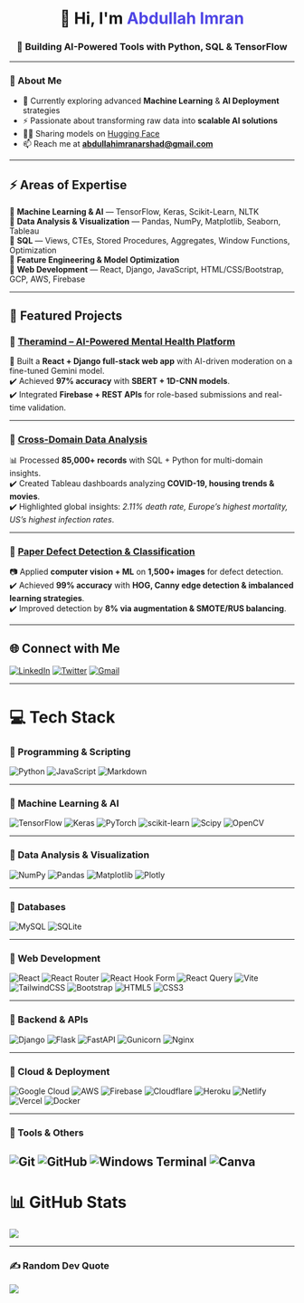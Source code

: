 <h1 align="center">👋 Hi, I'm <span style="color:#4F46E5">Abdullah Imran</span></h1>
<h3 align="center">🚀 Building AI-Powered Tools with Python, SQL & TensorFlow</h3>

---

### 🌟 About Me  
- 🌱 Currently exploring advanced **Machine Learning** & **AI Deployment** strategies  
- ⚡ Passionate about transforming raw data into **scalable AI solutions**  
- 🧑‍💻 Sharing models on [Hugging Face](https://huggingface.co/spaces/AbdullahImran)  
- 📫 Reach me at **abdullahimranarshad@gmail.com**  

---

## ⚡ Areas of Expertise  
🔹 **Machine Learning & AI** — TensorFlow, Keras, Scikit-Learn, NLTK  
🔹 **Data Analysis & Visualization** — Pandas, NumPy, Matplotlib, Seaborn, Tableau  
🔹 **SQL** — Views, CTEs, Stored Procedures, Aggregates, Window Functions, Optimization  
🔹 **Feature Engineering & Model Optimization**  
🔹 **Web Development** — React, Django, JavaScript, HTML/CSS/Bootstrap, GCP, AWS, Firebase  

---

## 🚀 Featured Projects  

### 🔹 [Theramind – AI-Powered Mental Health Platform](https://github.com/poetabdullah/theramind.git)  
🧠 Built a **React + Django full-stack web app** with AI-driven moderation on a fine-tuned Gemini model.  
✔️ Achieved **97% accuracy** with **SBERT + 1D-CNN models**.  
✔️ Integrated **Firebase + REST APIs** for role-based submissions and real-time validation.  

---

### 🔹 [Cross-Domain Data Analysis](https://github.com/poetabdullah/Cross-Domain-Data-Analysis-COVID-19-Housing-Movies.git)  
📊 Processed **85,000+ records** with SQL + Python for multi-domain insights.  
✔️ Created Tableau dashboards analyzing **COVID-19, housing trends & movies**.  
✔️ Highlighted global insights: *2.11% death rate, Europe’s highest mortality, US’s highest infection rates*.  

---

### 🔹 [Paper Defect Detection & Classification](https://github.com/poetabdullah/Paper-Defect-Detection-and-Classification.git)  
📷 Applied **computer vision + ML** on **1,500+ images** for defect detection.  
✔️ Achieved **99% accuracy** with **HOG, Canny edge detection & imbalanced learning strategies**.  
✔️ Improved detection by **8% via augmentation & SMOTE/RUS balancing**.  

---

## 🌐 Connect with Me  
[![LinkedIn](https://img.shields.io/badge/LinkedIn-0A66C2?style=for-the-badge&logo=linkedin&logoColor=white)](https://linkedin.com/in/abdullah--imran) 
[![Twitter](https://img.shields.io/badge/Twitter-000000?style=for-the-badge&logo=x&logoColor=white)](https://x.com/AbdulaImran) 
[![Gmail](https://img.shields.io/badge/Email-D14836?style=for-the-badge&logo=gmail&logoColor=white)](mailto:abdullahimranarshad@gmail.com) 

---

# 💻 Tech Stack  

### 🔹 Programming & Scripting  
![Python](https://img.shields.io/badge/python-3670A0?style=for-the-badge&logo=python&logoColor=ffdd54) ![JavaScript](https://img.shields.io/badge/javascript-%23323330.svg?style=for-the-badge&logo=javascript&logoColor=%23F7DF1E) ![Markdown](https://img.shields.io/badge/markdown-%23000000.svg?style=for-the-badge&logo=markdown&logoColor=white)  

---

### 🔹 Machine Learning & AI  
![TensorFlow](https://img.shields.io/badge/TensorFlow-%23FF6F00.svg?style=for-the-badge&logo=TensorFlow&logoColor=white) ![Keras](https://img.shields.io/badge/Keras-%23D00000.svg?style=for-the-badge&logo=Keras&logoColor=white) ![PyTorch](https://img.shields.io/badge/PyTorch-%23EE4C2C.svg?style=for-the-badge&logo=PyTorch&logoColor=white) ![scikit-learn](https://img.shields.io/badge/scikit--learn-%23F7931E.svg?style=for-the-badge&logo=scikit-learn&logoColor=white) ![Scipy](https://img.shields.io/badge/SciPy-%230C55A5.svg?style=for-the-badge&logo=scipy&logoColor=%white) ![OpenCV](https://img.shields.io/badge/opencv-%23white.svg?style=for-the-badge&logo=opencv&logoColor=white)  

---

### 🔹 Data Analysis & Visualization  
![NumPy](https://img.shields.io/badge/numpy-%23013243.svg?style=for-the-badge&logo=numpy&logoColor=white) ![Pandas](https://img.shields.io/badge/pandas-%23150458.svg?style=for-the-badge&logo=pandas&logoColor=white) ![Matplotlib](https://img.shields.io/badge/Matplotlib-%23ffffff.svg?style=for-the-badge&logo=Matplotlib&logoColor=black) ![Plotly](https://img.shields.io/badge/Plotly-%233F4F75.svg?style=for-the-badge&logo=plotly&logoColor=white)  

---

### 🔹 Databases  
![MySQL](https://img.shields.io/badge/mysql-4479A1.svg?style=for-the-badge&logo=mysql&logoColor=white) ![SQLite](https://img.shields.io/badge/sqlite-%2307405e.svg?style=for-the-badge&logo=sqlite&logoColor=white)  

---

### 🔹 Web Development  
![React](https://img.shields.io/badge/react-%2320232a.svg?style=for-the-badge&logo=react&logoColor=%2361DAFB) ![React Router](https://img.shields.io/badge/React_Router-CA4245?style=for-the-badge&logo=react-router&logoColor=white) ![React Hook Form](https://img.shields.io/badge/React%20Hook%20Form-%23EC5990.svg?style=for-the-badge&logo=reacthookform&logoColor=white) ![React Query](https://img.shields.io/badge/-React%20Query-FF4154?style=for-the-badge&logo=react%20query&logoColor=white) ![Vite](https://img.shields.io/badge/vite-%23646CFF.svg?style=for-the-badge&logo=vite&logoColor=white) ![TailwindCSS](https://img.shields.io/badge/tailwindcss-%2338B2AC.svg?style=for-the-badge&logo=tailwind-css&logoColor=white) ![Bootstrap](https://img.shields.io/badge/bootstrap-%238511FA.svg?style=for-the-badge&logo=bootstrap&logoColor=white) ![HTML5](https://img.shields.io/badge/html5-%23E34F26.svg?style=for-the-badge&logo=html5&logoColor=white) ![CSS3](https://img.shields.io/badge/css3-%231572B6.svg?style=for-the-badge&logo=css3&logoColor=white)  

---

### 🔹 Backend & APIs  
![Django](https://img.shields.io/badge/django-%23092E20.svg?style=for-the-badge&logo=django&logoColor=white) ![Flask](https://img.shields.io/badge/flask-%23000.svg?style=for-the-badge&logo=flask&logoColor=white) ![FastAPI](https://img.shields.io/badge/FastAPI-005571?style=for-the-badge&logo=fastapi) ![Gunicorn](https://img.shields.io/badge/gunicorn-%298729.svg?style=for-the-badge&logo=gunicorn&logoColor=white) ![Nginx](https://img.shields.io/badge/nginx-%23009639.svg?style=for-the-badge&logo=nginx&logoColor=white)  

---

### 🔹 Cloud & Deployment  
![Google Cloud](https://img.shields.io/badge/GoogleCloud-%234285F4.svg?style=for-the-badge&logo=google-cloud&logoColor=white) ![AWS](https://img.shields.io/badge/AWS-%23FF9900.svg?style=for-the-badge&logo=amazon-aws&logoColor=white) ![Firebase](https://img.shields.io/badge/firebase-%23039BE5.svg?style=for-the-badge&logo=firebase) ![Cloudflare](https://img.shields.io/badge/Cloudflare-F38020?style=for-the-badge&logo=Cloudflare&logoColor=white) ![Heroku](https://img.shields.io/badge/heroku-%23430098.svg?style=for-the-badge&logo=heroku&logoColor=white) ![Netlify](https://img.shields.io/badge/netlify-%23000000.svg?style=for-the-badge&logo=netlify&logoColor=#00C7B7) ![Vercel](https://img.shields.io/badge/vercel-%23000000.svg?style=for-the-badge&logo=vercel&logoColor=white) ![Docker](https://img.shields.io/badge/docker-%230db7ed.svg?style=for-the-badge&logo=docker&logoColor=white)  

---

### 🔹 Tools & Others  
![Git](https://img.shields.io/badge/git-%23F05033.svg?style=for-the-badge&logo=git&logoColor=white) ![GitHub](https://img.shields.io/badge/github-%23121011.svg?style=for-the-badge&logo=github&logoColor=white) ![Windows Terminal](https://img.shields.io/badge/Windows%20Terminal-%234D4D4D.svg?style=for-the-badge&logo=windows-terminal&logoColor=white) ![Canva](https://img.shields.io/badge/Canva-%2300C4CC.svg?style=for-the-badge&logo=Canva&logoColor=white)  
---

# 📊 GitHub Stats  
![](https://github-readme-stats.vercel.app/api/top-langs/?username=poetabdullah&theme=tokyonight&hide_border=false&include_all_commits=true&count_private=true&layout=compact)  

---

### ✍️ Random Dev Quote  
![](https://quotes-github-readme.vercel.app/api?type=horizontal&theme=tokyonight)  
